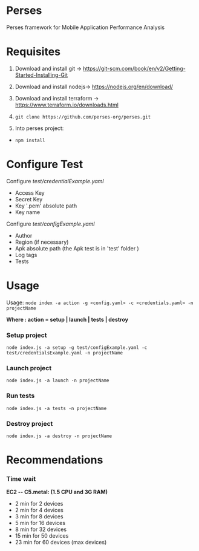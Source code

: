 
# Perses

Perses framework for Mobile Application Performance Analysis

  

# Requisites

1. Download and install git -> https://git-scm.com/book/en/v2/Getting-Started-Installing-Git

2. Download and install nodejs-> https://nodejs.org/en/download/

3. Download and install terraform -> https://www.terraform.io/downloads.html

4. `git clone https://github.com/perses-org/perses.git`

5. Into perses project:
- `npm install`

  

# Configure Test

Configure *test/credentialExample.yaml*

- Access Key
- Secret Key
- Key '.pem' absolute path
- Key name


Configure *test/configExample.yaml*
- Author
- Region (if necessary)
- Apk absolute path (the Apk test is in 'test' folder )
- Log tags
- Tests

  

# Usage

Usage: `node index -a action -g <config.yaml> -c <credentials.yaml> -n projectName`

**Where : action = setup | launch | tests | destroy** 

### Setup project
` node index.js -a setup -g test/configExample.yaml -c test/credentialsExample.yaml -n projectName `

  

### Launch project

`node index.js -a launch -n projectName`

### Run tests

`node index.js -a tests -n projectName`

  
### Destroy project

`node index.js -a destroy -n projectName`

   

# Recommendations

### Time wait
**EC2 -- C5.metal: (1.5 CPU and 3G RAM)**
- 2 min for 2 devices
- 2 min for 4 devices
- 3 min for 8 devices
- 5 min for 16 devices
- 8 min for 32 devices
- 15 min for 50 devices
- 23 min for 60 devices (max devices)
